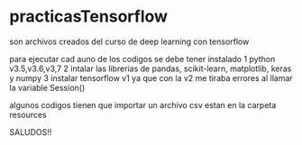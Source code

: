 # practicasTensorflow
son archivos creados del curso de deep learning con tensorflow

para ejecutar cad auno de los codigos se debe tener instalado
1 python v3.5,v3.6,v3,7
2 intalar las librerias de pandas, scikit-learn, matplotlib, keras y numpy
3 instalar tensorflow v1 ya que con la v2 me tiraba errores al llamar la variable Session()

algunos codigos tienen que importar un archivo csv estan en la carpeta resources

SALUDOS!!
